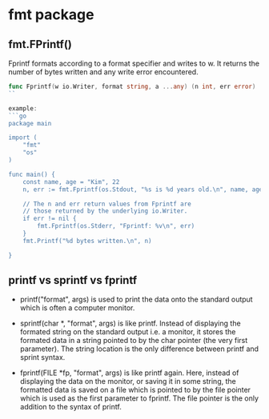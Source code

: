 # fmt package

## fmt.FPrintf()

Fprintf formats according to a format specifier and writes to w. It returns the number of bytes written and any write error encountered.

```go
func Fprintf(w io.Writer, format string, a ...any) (n int, err error)
``

example:
```go
package main

import (
	"fmt"
	"os"
)

func main() {
	const name, age = "Kim", 22
	n, err := fmt.Fprintf(os.Stdout, "%s is %d years old.\n", name, age)

	// The n and err return values from Fprintf are
	// those returned by the underlying io.Writer.
	if err != nil {
		fmt.Fprintf(os.Stderr, "Fprintf: %v\n", err)
	}
	fmt.Printf("%d bytes written.\n", n)

}
```

## printf vs sprintf vs fprintf

- printf("format", args) is used to print the data onto the standard output which is often a computer monitor.

- sprintf(char \*, "format", args) is like printf. Instead of displaying the formated string on the standard output i.e. a monitor, it stores the formated data in a string pointed to by the char pointer (the very first parameter). The string location is the only difference between printf and sprint syntax.

- fprintf(FILE \*fp, "format", args) is like printf again. Here, instead of displaying the data on the monitor, or saving it in some string, the formatted data is saved on a file which is pointed to by the file pointer which is used as the first parameter to fprintf. The file pointer is the only addition to the syntax of printf.

